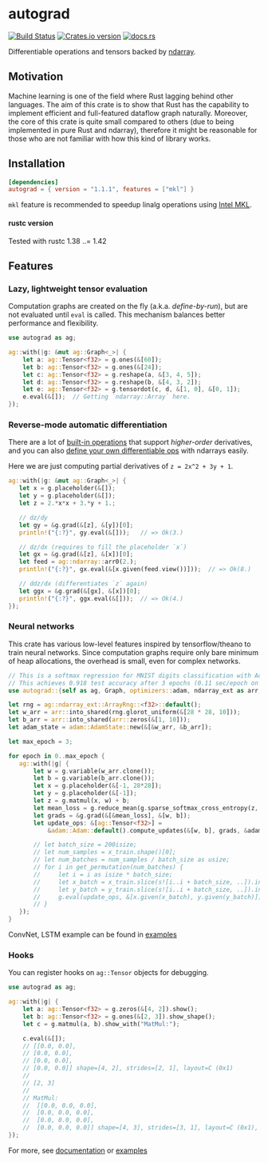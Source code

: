 # autograd

[![Build Status](https://travis-ci.org/raskr/rust-autograd.svg?branch=master)](https://travis-ci.org/raskr/rust-autograd)
[![Crates.io version](https://img.shields.io/crates/v/autograd.svg)](https://crates.io/crates/autograd)
[![docs.rs](https://docs.rs/autograd/badge.svg)](https://docs.rs/autograd/)

Differentiable operations and tensors backed by [ndarray](https://github.com/rust-ndarray/ndarray).

## Motivation
Machine learning is one of the field where Rust lagging behind other languages.
The aim of this crate is to show that Rust has the capability to implement efficient and full-featured dataflow graph naturally.
Moreover, the core of this crate is quite small compared to others (due to being implemented in pure Rust and ndarray),
therefore it might be reasonable for those who are not familiar with how this kind of library works.

## Installation

``` toml
[dependencies]
autograd = { version = "1.1.1", features = ["mkl"] }
```
`mkl` feature is recommended to speedup linalg operations using [Intel MKL](https://software.intel.com/en-us/mkl).

#### rustc version
Tested with rustc 1.38 ..= 1.42

## Features
### Lazy, lightweight tensor evaluation
Computation graphs are created on the fly (a.k.a. *define-by-run*), but are not evaluated until `eval` is called.
This mechanism balances better performance and flexibility.
```rust
use autograd as ag;

ag::with(|g: &mut ag::Graph<_>| {
    let a: ag::Tensor<f32> = g.ones(&[60]);
    let b: ag::Tensor<f32> = g.ones(&[24]);
    let c: ag::Tensor<f32> = g.reshape(a, &[3, 4, 5]);
    let d: ag::Tensor<f32> = g.reshape(b, &[4, 3, 2]);
    let e: ag::Tensor<f32> = g.tensordot(c, d, &[1, 0], &[0, 1]);
    e.eval(&[]);  // Getting `ndarray::Array` here.
});
```

### Reverse-mode automatic differentiation
There are a lot of [built-in operations](https://docs.rs/autograd/1.1.1/autograd/struct.Graph.html)
that support *higher-order* derivatives, and
you can also [define your own differentiable ops](https://docs.rs/autograd/1.1.1/autograd/op/trait.Op.html) with ndarrays easily.

Here we are just computing partial derivatives of `z = 2x^2 + 3y + 1`.
 ```rust
ag::with(|g: &mut ag::Graph<_>| {
    let x = g.placeholder(&[]);
    let y = g.placeholder(&[]);
    let z = 2.*x*x + 3.*y + 1.;

    // dz/dy
    let gy = &g.grad(&[z], &[y])[0];
    println!("{:?}", gy.eval(&[]));   // => Ok(3.)

    // dz/dx (requires to fill the placeholder `x`)
    let gx = &g.grad(&[z], &[x])[0];
    let feed = ag::ndarray::arr0(2.);
    println!("{:?}", gx.eval(&[x.given(feed.view())]));  // => Ok(8.)

    // ddz/dx (differentiates `z` again)
    let ggx = &g.grad(&[gx], &[x])[0];
    println!("{:?}", ggx.eval(&[]));  // => Ok(4.)
});
 ```

 ### Neural networks
 This crate has various low-level features inspired by tensorflow/theano to train neural networks.
 Since computation graphs require only bare minimum of heap allocations, the overhead is small, even for complex networks.
 ```rust
 // This is a softmax regression for MNIST digits classification with Adam.
 // This achieves 0.918 test accuracy after 3 epochs (0.11 sec/epoch on 2.7GHz Intel Core i5).
use autograd::{self as ag, Graph, optimizers::adam, ndarray_ext as arr, tensor::Variable};

let rng = ag::ndarray_ext::ArrayRng::<f32>::default();
let w_arr = arr::into_shared(rng.glorot_uniform(&[28 * 28, 10]));
let b_arr = arr::into_shared(arr::zeros(&[1, 10]));
let adam_state = adam::AdamState::new(&[&w_arr, &b_arr]);

let max_epoch = 3;

for epoch in 0..max_epoch {
    ag::with(|g| {
        let w = g.variable(w_arr.clone());
        let b = g.variable(b_arr.clone());
        let x = g.placeholder(&[-1, 28*28]);
        let y = g.placeholder(&[-1]);
        let z = g.matmul(x, w) + b;
        let mean_loss = g.reduce_mean(g.sparse_softmax_cross_entropy(z, &y), &[0], false);
        let grads = &g.grad(&[&mean_loss], &[w, b]);
        let update_ops: &[ag::Tensor<f32>] =
            &adam::Adam::default().compute_updates(&[w, b], grads, &adam_state, g);

        // let batch_size = 200isize;
        // let num_samples = x_train.shape()[0];
        // let num_batches = num_samples / batch_size as usize;
        // for i in get_permutation(num_batches) {
        //     let i = i as isize * batch_size;
        //     let x_batch = x_train.slice(s![i..i + batch_size, ..]).into_dyn();
        //     let y_batch = y_train.slice(s![i..i + batch_size, ..]).into_dyn();
        //     g.eval(update_ops, &[x.given(x_batch), y.given(y_batch)]);
        // }
    });
}
 ```

 ConvNet, LSTM example can be found in [examples](https://github.com/raskr/rust-autograd/tree/master/examples)

 ### Hooks
 You can register hooks on `ag::Tensor` objects for debugging.
 ```rust
 use autograd as ag;

 ag::with(|g| {
     let a: ag::Tensor<f32> = g.zeros(&[4, 2]).show();
     let b: ag::Tensor<f32> = g.ones(&[2, 3]).show_shape();
     let c = g.matmul(a, b).show_with("MatMul:");

     c.eval(&[]);
     // [[0.0, 0.0],
     // [0.0, 0.0],
     // [0.0, 0.0],
     // [0.0, 0.0]] shape=[4, 2], strides=[2, 1], layout=C (0x1)
     //
     // [2, 3]
     //
     // MatMul:
     //  [[0.0, 0.0, 0.0],
     //  [0.0, 0.0, 0.0],
     //  [0.0, 0.0, 0.0],
     //  [0.0, 0.0, 0.0]] shape=[4, 3], strides=[3, 1], layout=C (0x1), dynamic ndim=2
 });
 ```

For more, see [documentation](https://docs.rs/autograd/) or
[examples](https://github.com/raskr/rust-autograd/tree/master/examples)

